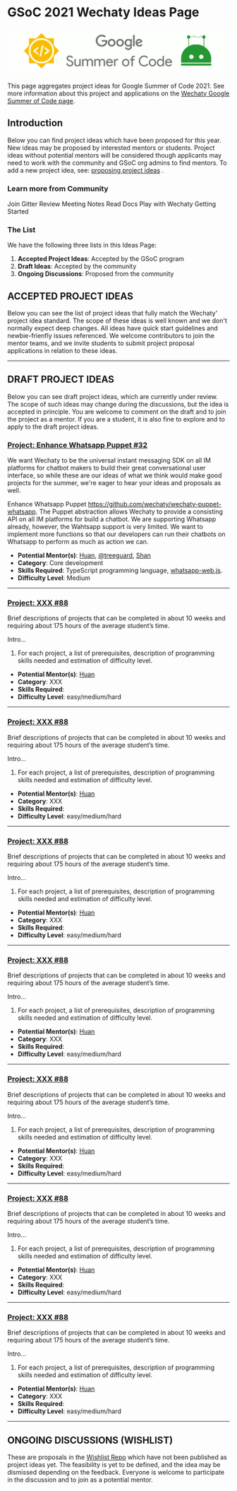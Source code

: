 # GSoC 2021 Wechaty Ideas Page

![Wechaty GSoC](../wechaty-gsoc.png)

This page aggregates project ideas for Google Summer of Code 2021. See more information about this project and applications on the [Wechaty Google Summer of Code page](../).

## Introduction

Below you can find project ideas which have been proposed for this year. New ideas may be proposed by interested mentors or students. Project ideas without potential mentors will be considered though applicants may need to work with the community and GSoC org admins to find mentors. To add a new project idea, see: [proposing project ideas](../proposing-project-ideas.md) .

### Learn more from Community

Join Gitter
Review Meeting Notes
Read Docs
Play with Wechaty Getting Started

### The List

We have the following three lists in this Ideas Page:

1. **Accepted Project Ideas**: Accepted by the GSoC program
1. **Draft Ideas**: Accepted by the community
1. **Ongoing Discussions**: Proposed from the community

## ACCEPTED PROJECT IDEAS

Below you can see the list of project ideas that fully match the Wechaty' project idea standard. The scope of these ideas is well known and we don't normally expect deep changes. All ideas have quick start guidelines and newbie-frienfly issues referenced. We welcome contributors to join the mentor teams, and we invite students to submit project proposal applications in relation to these ideas.

-----

## DRAFT PROJECT IDEAS

Below you can see draft project ideas, which are currently under review. The scope of such ideas may change during the discussions, but the idea is accepted in principle. You are welcome to comment on the draft and to join the project as a mentor. If you are a student, it is also fine to explore and to apply to the draft project ideas.

### [Project: Enhance Whatsapp Puppet #32](https://github.com/wechaty/summer-of-wechaty/issues/32)

We want Wechaty to be the universal instant messaging SDK on all IM platforms for chatbot makers to build their great conversational user interface, so while these are our ideas of what we think would make good projects for the summer, we're eager to hear your ideas and proposals as well.

Enhance Whatsapp Puppet <https://github.com/wechaty/wechaty-puppet-whatsapp>. The Puppet abstraction allows Wechaty to provide a consisting API on all IM platforms for build a chatbot. We are supporting Whatsapp already, however, the Wahtsapp support is very limited. We want to implement more functions so that our developers can run their chatbots on Whatsapp to perform as much as action we can.

- **Potential Mentor(s)**: [Huan](https://wechaty.js.org/contributors/huan), [@treeguard](https://github.com/treeguard), [Shan](https://wechaty.js.org/contributors/univerone/)
- **Category**: Core development
- **Skills Required**: TypeScript programming language, [whatsapp-web.js](https://github.com/pedroslopez/whatsapp-web.js/).
- **Difficulty Level**: Medium

-----

### [Project: XXX #88](https://github.com/wechaty/summer-of-wechaty/issues/32)

Brief descriptions of projects that can be completed in about 10 weeks and requiring about 175 hours of the average student’s time.

Intro...

1. For each project, a list of prerequisites, description of programming skills needed and estimation of difficulty level.

- **Potential Mentor(s)**: [Huan](https://wechaty.js.org/contributors/huan)
- **Category**: XXX
- **Skills Required**:
- **Difficulty Level**: easy/medium/hard

-----

### [Project: XXX #88](https://github.com/wechaty/summer-of-wechaty/issues/32)

Brief descriptions of projects that can be completed in about 10 weeks and requiring about 175 hours of the average student’s time.

Intro...

1. For each project, a list of prerequisites, description of programming skills needed and estimation of difficulty level.

- **Potential Mentor(s)**: [Huan](https://wechaty.js.org/contributors/huan)
- **Category**: XXX
- **Skills Required**:
- **Difficulty Level**: easy/medium/hard

-----

### [Project: XXX #88](https://github.com/wechaty/summer-of-wechaty/issues/32)

Brief descriptions of projects that can be completed in about 10 weeks and requiring about 175 hours of the average student’s time.

Intro...

1. For each project, a list of prerequisites, description of programming skills needed and estimation of difficulty level.

- **Potential Mentor(s)**: [Huan](https://wechaty.js.org/contributors/huan)
- **Category**: XXX
- **Skills Required**:
- **Difficulty Level**: easy/medium/hard

-----

### [Project: XXX #88](https://github.com/wechaty/summer-of-wechaty/issues/32)

Brief descriptions of projects that can be completed in about 10 weeks and requiring about 175 hours of the average student’s time.

Intro...

1. For each project, a list of prerequisites, description of programming skills needed and estimation of difficulty level.

- **Potential Mentor(s)**: [Huan](https://wechaty.js.org/contributors/huan)
- **Category**: XXX
- **Skills Required**:
- **Difficulty Level**: easy/medium/hard

-----

### [Project: XXX #88](https://github.com/wechaty/summer-of-wechaty/issues/32)

Brief descriptions of projects that can be completed in about 10 weeks and requiring about 175 hours of the average student’s time.

Intro...

1. For each project, a list of prerequisites, description of programming skills needed and estimation of difficulty level.

- **Potential Mentor(s)**: [Huan](https://wechaty.js.org/contributors/huan)
- **Category**: XXX
- **Skills Required**:
- **Difficulty Level**: easy/medium/hard

-----

### [Project: XXX #88](https://github.com/wechaty/summer-of-wechaty/issues/32)

Brief descriptions of projects that can be completed in about 10 weeks and requiring about 175 hours of the average student’s time.

Intro...

1. For each project, a list of prerequisites, description of programming skills needed and estimation of difficulty level.

- **Potential Mentor(s)**: [Huan](https://wechaty.js.org/contributors/huan)
- **Category**: XXX
- **Skills Required**:
- **Difficulty Level**: easy/medium/hard

-----

### [Project: XXX #88](https://github.com/wechaty/summer-of-wechaty/issues/32)

Brief descriptions of projects that can be completed in about 10 weeks and requiring about 175 hours of the average student’s time.

Intro...

1. For each project, a list of prerequisites, description of programming skills needed and estimation of difficulty level.

- **Potential Mentor(s)**: [Huan](https://wechaty.js.org/contributors/huan)
- **Category**: XXX
- **Skills Required**:
- **Difficulty Level**: easy/medium/hard

-----

## ONGOING DISCUSSIONS (WISHLIST)

These are proposals in the [Wishlist Repo](https://github.com/wechaty/wishlist/issues) which have not been published as project ideas yet. The feasibility is yet to be defined, and the idea may be dismissed depending on the feedback. Everyone is welcome to participate in the discussion and to join as a potential mentor.
